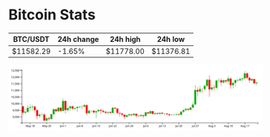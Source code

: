 # Bitcoin Stats

BTC/USDT|24h change|24h high|24h low|
|---|---|---|---|
|$11582.29|-1.65%|$11778.00|$11376.81|

<img src="./chart.svg">
